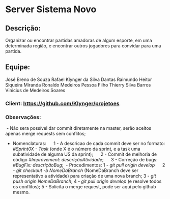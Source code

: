 # **Server Sistema Novo**

## Descrição:
  Organizar ou encontrar partidas amadoras de algum esporte, em uma determinada região, e encontrar outros jogadores para convidar para uma partida.

## Equipe: 
  José Breno de Souza
  Rafael Klynger da Silva Dantas
  Raimundo Heitor Siqueira Miranda
  Ronaldo Medeiros Pessoa Filho
  Thierry Silva Barros
  Vinicius de Medeiros Soares
  
  
### Client: https://github.com/Klynger/projetoes
  
### Observações:
  - Não sera possível dar commit diretamente na master, serão aceitos apenas merge requests sem conflitos;
  - Nomenclaturas:
      1 - A descricao de cada commit deve ser no formato: *#Sprint0X - Task* (onde X é o número da sprint, e a task uma subatividade de alguma US da sprint);
      2 - Commit de melhoria de código *#Improvement: descriçãoAtividade*;
      3 - Correção de bugs: *#BugFix: descriçãoBug*;
  - Procedimentos:
      1 - *git pull origin develop*
      2 - *git checkout -b NomeDaBranch* (NomeDaBranch deve ser representativo a atividade) para criação de uma nova branch;
      3 - *git push origin NomeDaBranch*;
      4 - *git pull origin develop* (e resolve todos os conflitos);
      5 - Solicita o merge request, pode ser aqui pelo github mesmo.
